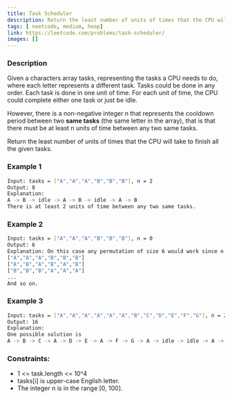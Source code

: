 ```yaml
---
title: Task Scheduler
description: Return the least number of units of times that the CPU will take to finish all the given tasks.
tags: [ neetcode, medium, heap]
link: https://leetcode.com/problems/task-scheduler/
images: []
---
```


### Description

Given a characters array tasks, representing the tasks a CPU needs to do, where each letter represents a different task. Tasks could be done in any order. Each task is done in one unit of time. For each unit of time, the CPU could complete either one task or just be idle.

However, there is a non-negative integer n that represents the cooldown period between two **same tasks** (the same letter in the array), that is that there must be at least n units of time between any two same tasks.

Return the least number of units of times that the CPU will take to finish all the given tasks.

### Example 1

```bash
Input: tasks = ["A","A","A","B","B","B"], n = 2
Output: 8
Explanation: 
A -> B -> idle -> A -> B -> idle -> A -> B
There is at least 2 units of time between any two same tasks.
```

### Example 2

```bash
Input: tasks = ["A","A","A","B","B","B"], n = 0
Output: 6
Explanation: On this case any permutation of size 6 would work since n = 0.
["A","A","A","B","B","B"]
["A","B","A","B","A","B"]
["B","B","B","A","A","A"]
...
And so on.
```

### Example 3

```bash
Input: tasks = ["A","A","A","A","A","A","B","C","D","E","F","G"], n = 2
Output: 16
Explanation: 
One possible solution is
A -> B -> C -> A -> D -> E -> A -> F -> G -> A -> idle -> idle -> A -> idle -> idle -> A
```

### Constraints:

- 1 <= task.length <= 10^4 
- tasks[i] is upper-case English letter. 
- The integer n is in the range [0, 100].